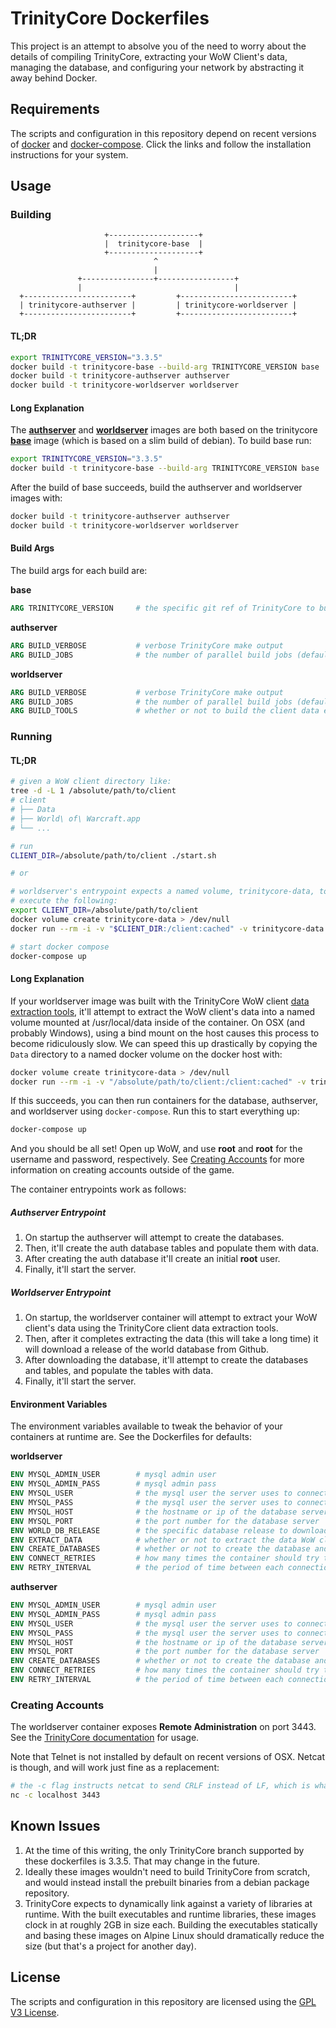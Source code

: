 # TrinityCore Dockerfiles

This project is an attempt to absolve you of the need to worry about the details of compiling TrinityCore, extracting your
WoW Client's data, managing the database, and configuring your network by abstracting it away behind Docker. 

## Requirements

The scripts and configuration in this repository depend on recent versions of [docker] and [docker-compose]. Click the links
and follow the installation instructions for your system.

## Usage

### Building

```
                     +--------------------+                     
                     |  trinitycore-base  |                     
                     +--------------------+                     
                                ^                               
                                |                               
               +----------------+-----------------+             
               |                                  |             
  +------------------------+         +-------------------------+
  | trinitycore-authserver |         | trinitycore-worldserver |
  +------------------------+         +-------------------------+
```

#### TL;DR

```bash
export TRINITYCORE_VERSION="3.3.5"
docker build -t trinitycore-base --build-arg TRINITYCORE_VERSION base
docker build -t trinitycore-authserver authserver
docker build -t trinitycore-worldserver worldserver
```

#### Long Explanation

The **[authserver]** and **[worldserver]** images are both based on the trinitycore **[base]** image (which is based on a slim build of debian). 
To build base run:

```bash
export TRINITYCORE_VERSION="3.3.5"      
docker build -t trinitycore-base --build-arg TRINITYCORE_VERSION base
```

After the build of base succeeds, build the authserver and worldserver images with:
```bash
docker build -t trinitycore-authserver authserver
docker build -t trinitycore-worldserver worldserver
```

#### Build Args

The build args for each build are:

**base**
```Dockerfile
ARG TRINITYCORE_VERSION     # the specific git ref of TrinityCore to build
```

**authserver**
```Dockerfile
ARG BUILD_VERBOSE           # verbose TrinityCore make output
ARG BUILD_JOBS              # the number of parallel build jobs (defaults to 4)
```

**worldserver**
```Dockerfile
ARG BUILD_VERBOSE           # verbose TrinityCore make output
ARG BUILD_JOBS              # the number of parallel build jobs (defaults to 4)
ARG BUILD_TOOLS             # whether or not to build the client data extraction tools (defaults to 1)
```

### Running

#### TL;DR

```bash
# given a WoW client directory like:
tree -d -L 1 /absolute/path/to/client
# client
# ├── Data
# ├── World\ of\ Warcraft.app
# └── ...

# run
CLIENT_DIR=/absolute/path/to/client ./start.sh

# or 

# worldserver's entrypoint expects a named volume, trinitycore-data, to contain the WoW client's Data directory
# execute the following:
export CLIENT_DIR=/absolute/path/to/client 
docker volume create trinitycore-data > /dev/null
docker run --rm -i -v "$CLIENT_DIR:/client:cached" -v trinitycore-data:/data debian:buster-slim cp -rn /client/Data /data

# start docker compose
docker-compose up
```

#### Long Explanation

If your worldserver image was built with the TrinityCore WoW client [data extraction tools](https://github.com/TrinityCore/TrinityCore/tree/3.3.5/src/tools),
it'll attempt to extract the WoW client's data into a named volume mounted at /usr/local/data inside of the container. On OSX (and probably Windows), using a bind
mount on the host causes this process to become ridiculously slow. We can speed this up drastically by copying the `Data` directory to a named docker volume on
the docker host with:

```bash
docker volume create trinitycore-data > /dev/null
docker run --rm -i -v "/absolute/path/to/client:/client:cached" -v trinitycore-data:/data debian:buster-slim cp -rn /client/Data /data
```

If this succeeds, you can then run containers for the database, authserver, and worldserver using `docker-compose`. Run this to start everything up:

```bash
docker-compose up
```

And you should be all set! Open up WoW, and use **root** and **root** for the username and password, respectively. See [Creating Accounts](#creating-accounts) for more information
on creating accounts outside of the game.

The container entrypoints work as follows:

##### Authserver Entrypoint

1. On startup the authserver will attempt to create the databases.
2. Then, it'll create the auth database tables and populate them with data.
3. After creating the auth database it'll create an initial **root** user.
4. Finally, it'll start the server.

##### Worldserver Entrypoint

1. On startup, the worldserver container will attempt to extract your WoW client's data using the TrinityCore client data extraction tools.
2. Then, after it completes extracting the data (this will take a long time) it will download a release of the world database from Github.
3. After downloading the database, it'll attempt to create the databases and tables, and populate the tables with data.
4. Finally, it'll start the server.

#### Environment Variables

The environment variables available to tweak the behavior of your containers at runtime are. See the Dockerfiles for defaults:

**worldserver**
```Dockerfile
ENV MYSQL_ADMIN_USER        # mysql admin user
ENV MYSQL_ADMIN_PASS        # mysql admin pass
ENV MYSQL_USER              # the mysql user the server uses to connect
ENV MYSQL_PASS              # the mysql user the server uses to connect
ENV MYSQL_HOST              # the hostname or ip of the database server
ENV MYSQL_PORT              # the port number for the database server
ENV WORLD_DB_RELEASE        # the specific database release to download, see ./start.sh in this repository
ENV EXTRACT_DATA            # whether or not to extract the data WoW clients Data directory, defaults to true
ENV CREATE_DATABASES        # whether or not to create the database and load them with data on startup
ENV CONNECT_RETRIES         # how many times the container should try to connect to the database server before giving up
ENV RETRY_INTERVAL          # the period of time between each connection attempt
```

**authserver**
```Dockerfile
ENV MYSQL_ADMIN_USER        # mysql admin user
ENV MYSQL_ADMIN_PASS        # mysql admin pass
ENV MYSQL_USER              # the mysql user the server uses to connect
ENV MYSQL_PASS              # the mysql user the server uses to connect
ENV MYSQL_HOST              # the hostname or ip of the database server
ENV MYSQL_PORT              # the port number for the database server
ENV CREATE_DATABASES        # whether or not to create the database and load them with data on startup
ENV CONNECT_RETRIES         # how many times the container should try to connect to the database server before giving up
ENV RETRY_INTERVAL          # the period of time between each connection attempt
```

### Creating Accounts

The worldserver container exposes **Remote Administration** on port 3443. See the [TrinityCore documentation] for usage.

Note that Telnet is not installed by default on recent versions of OSX. Netcat is though, and will work just fine as a replacement:

```bash
# the -c flag instructs netcat to send CRLF instead of LF, which is what the TrinityCore RA uses
nc -c localhost 3443
```

## Known Issues

1. At the time of this writing, the only TrinityCore branch supported by these dockerfiles is 3.3.5. That may change in the future.
2. Ideally these images wouldn't need to build TrinityCore from scratch, and would instead install the prebuilt binaries from a debian package repository.
3. TrinityCore expects to dynamically link against a variety of libraries at runtime. With the built executables and runtime libraries, these images clock
   in at roughly 2GB in size each. Building the executables statically and basing these images on Alpine Linux should dramatically reduce the size (but that's
   a project for another day).

## License

The scripts and configuration in this repository are licensed using the [GPL V3 License](./LICENSE.md).

[TrinityCore documentation]: https://trinitycore.atlassian.net/wiki/spaces/tc/overview?mode=global
[docker]: https://docs.docker.com/install/
[docker-compose]: https://docs.docker.com/compose/install/
[docker-compose.yml]: ./docker-compose.yml
[base]: ./base/Dockerfile
[authserver]: ./authserver/Dockerfile
[worldserver]: ./worldserver/Dockerfile

